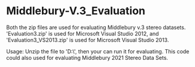 # Middlebury-V.3_Evaluation

Both the zip files are used for evaluating Middlebury v.3 stereo datasets. 'Evaluation3.zip' is used for Microsoft Visual Studio 2012, and 'Evaluation3_VS2013.zip' is used for Microsoft Visual Studio 2013.

Usage:
Unzip the file to 'D:\\', then your can run it for evaluating.
This code could also used for evaluating Middlebury 2021 Stereo Data Sets.
